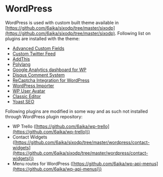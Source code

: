 # WordPress

WordPress is used with custom built theme available in [https://github.com/6aika/sixodp/tree/master/sixodp](https://github.com/6aika/sixodp/tree/master/sixodp). Following list on plugins are installed with the theme:

* [Advanced Custom Fields](https://www.advancedcustomfields.com/)
* [Custom Twitter Feed](https://smashballoon.com/custom-twitter-feeds/)
* [AddThis](https://www.addthis.com/)
* [Polylang](https://polylang.pro/)
* [Google Analytics dashboard for WP](https://fi.wordpress.org/plugins/google-analytics-dashboard-for-wp/)
* [Disqus Comment System](https://wordpress.org/plugins/disqus-comment-system/)
* [ReCaptcha Integration for WordPress](https://wordpress.org/plugins/wp-recaptcha-integration/)
* [WordPress Importer](https://fi.wordpress.org/plugins/wordpress-importer/)
* [WP User Avatar](https://fi.wordpress.org/plugins/wp-user-avatar/)
* [Classic Editor](https://fi.wordpress.org/plugins/classic-editor/)
* [Yoast SEO](https://fi.wordpress.org/plugins/wordpress-seo/)

Following plugins are modified in some way and as such not installed through WordPress plugin repository:

* WP Trello \([https://github.com/6aika/wp-trello](https://github.com/6aika/wp-trello)\)
* Contact Widgets \([https://github.com/6aika/sixodp/tree/master/wordpress/contact-widgets](https://github.com/6aika/sixodp/tree/master/wordpress/contact-widgets)\)
* Menu routes for WordPress \([https://github.com/6aika/wp-api-menus](https://github.com/6aika/wp-api-menus)\)

